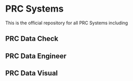 # PRC Systems

This is the official repository for all PRC Systems including
## PRC Data Check 
## PRC Data Engineer
## PRC Data Visual

